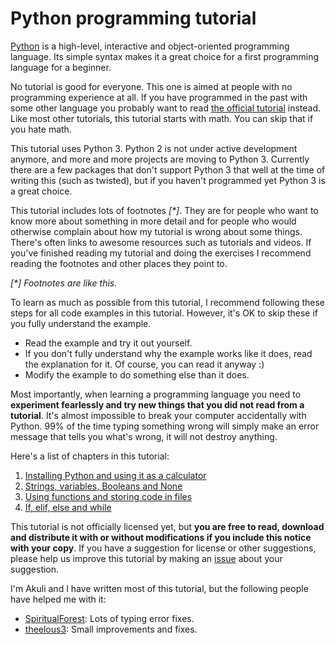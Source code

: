 # Python programming tutorial

[Python](https://en.wikipedia.org/wiki/Python_\(programming_language\)) is a high-level, interactive and object-oriented programming language. Its simple syntax makes it a great choice for a first programming language for a beginner.

No tutorial is good for everyone. This one is aimed at people with no programming experience at all. If you have programmed in the past with some other language you probably want to read [the official tutorial](https://docs.python.org/3/tutorial/) instead. Like most other tutorials, this tutorial starts with math. You can skip that if you hate math.

This tutorial uses Python 3. Python 2 is not under active development anymore, and more and more projects are moving to Python 3. Currently there are a few packages that don't support Python 3 that well at the time of writing this (such as twisted), but if you haven't programmed yet Python 3 is a great choice.

This tutorial includes lots of footnotes _[*]_. They are for people who want to know more about something in more detail and for people who would otherwise complain about how my tutorial is wrong about some things. There's often links to awesome resources such as tutorials and videos. If you've finished reading my tutorial and doing the exercises I recommend reading the footnotes and other places they point to.

_[*] Footnotes are like this._

To learn as much as possible from this tutorial, I recommend following these steps for all code examples in this tutorial. However, it's OK to skip these if you fully understand the example.

- Read the example and try it out yourself.
- If you don't fully understand why the example works like it does, read the explanation for it. Of course, you can read it anyway :)
- Modify the example to do something else than it does.

Most importantly, when learning a programming language you need to **experiment fearlessly and try new things that you did not read from a tutorial**. It's almost impossible to break your computer accidentally with Python. 99% of the time typing something wrong will simply make an error message that tells you what's wrong, it will not destroy anything.

Here's a list of chapters in this tutorial:

1. [Installing Python and using it as a calculator](1.md)
2. [Strings, variables, Booleans and None](2.md)
3. [Using functions and storing code in files](3.md)
4. [If, elif, else and while](4.md)

This tutorial is not officially licensed yet, but **you are free to read, download and distribute it with or without modifications if you include this notice with your copy**. If you have a suggestion for license or other suggestions, please help us improve this tutorial by making an [issue](https://github.com/Akuli/python-tutorial/issues/new) about your suggestion.

I'm Akuli and I have written most of this tutorial, but the following people have helped me with it:
- [SpiritualForest](https://github.com/SpiritualForest): Lots of typing error fixes.
- [theelous3](https://github.com/theelous3): Small improvements and fixes.

